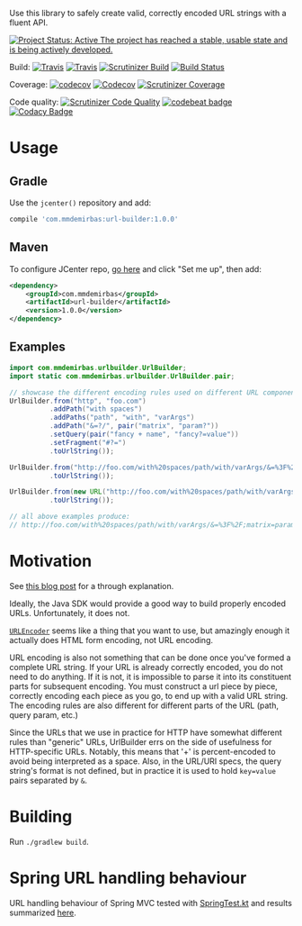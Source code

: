 Use this library to safely create valid, correctly encoded URL strings with a fluent API.

[![Project Status: Active The project has reached a stable, usable state and is being actively developed.](https://www.repostatus.org/badges/latest/active.svg)](https://www.repostatus.org/#active)

Build:
[![Travis](https://api.travis-ci.org/mmdemirbas/url-builder.svg)](https://travis-ci.org/mmdemirbas/url-builder)
[![Travis](https://img.shields.io/travis/mmdemirbas/url-builder.svg)](https://travis-ci.org/mmdemirbas/url-builder)
[![Scrutinizer Build](https://img.shields.io/scrutinizer/build/g/mmdemirbas/url-builder.svg)](https://scrutinizer-ci.com/g/mmdemirbas/url-builder)
[![Build Status](https://semaphoreci.com/api/v1/mmdemirbas/url-builder/branches/master/shields_badge.svg)](https://semaphoreci.com/mmdemirbas/url-builder)

Coverage:
[![codecov](https://codecov.io/gh/mmdemirbas/url-builder/branch/master/graph/badge.svg)](https://codecov.io/gh/mmdemirbas/url-builder)
[![Codecov](https://img.shields.io/codecov/c/github/mmdemirbas/url-builder.svg)](https://codecov.io/gh/mmdemirbas/url-builder)
[![Scrutinizer Coverage](https://img.shields.io/scrutinizer/coverage/g/mmdemirbas/url-builder.svg)](https://scrutinizer-ci.com/g/mmdemirbas/url-builder/)

Code quality:
[![Scrutinizer Code Quality](https://scrutinizer-ci.com/g/mmdemirbas/url-builder/badges/quality-score.png?b=master)](https://scrutinizer-ci.com/g/mmdemirbas/url-builder/?branch=master)
[![codebeat badge](https://codebeat.co/badges/50f4f4f8-0392-4371-b57c-f6de4d47f943)](https://codebeat.co/projects/github-com-mmdemirbas-url-builder-master)
[![Codacy Badge](https://api.codacy.com/project/badge/Grade/7e166622f0ad4adda856da3b19fe8931)](https://www.codacy.com/app/mmdemirbas/url-builder?utm_source=github.com&amp;utm_medium=referral&amp;utm_content=mmdemirbas/url-builder&amp;utm_campaign=Badge_Grade)

# Usage

## Gradle

Use the `jcenter()` repository and add:

```groovy
compile 'com.mmdemirbas:url-builder:1.0.0'
```


## Maven
To configure JCenter repo, [go here](https://bintray.com/bintray/jcenter) and click "Set me up", then add:

```xml
<dependency>
    <groupId>com.mmdemirbas</groupId>
    <artifactId>url-builder</artifactId>
    <version>1.0.0</version>
</dependency>
```

## Examples

```java
import com.mmdemirbas.urlbuilder.UrlBuilder;
import static com.mmdemirbas.urlbuilder.UrlBuilder.pair;

// showcase the different encoding rules used on different URL components
UrlBuilder.from("http", "foo.com")
          .addPath("with spaces")
          .addPaths("path", "with", "varArgs")
          .addPath("&=?/", pair("matrix", "param?"))
          .setQuery(pair("fancy + name", "fancy?=value"))
          .setFragment("#?=")
          .toUrlString());

UrlBuilder.from("http://foo.com/with%20spaces/path/with/varArgs/&=%3F%2F;matrix=param%3F?fancy%20%2B%20name=fancy?%3Dvalue#%23?=")
          .toUrlString());

UrlBuilder.from(new URL("http://foo.com/with%20spaces/path/with/varArgs/&=%3F%2F;matrix=param%3F?fancy%20%2B%20name=fancy?%3Dvalue#%23?="))
          .toUrlString());

// all above examples produce:
// http://foo.com/with%20spaces/path/with/varArgs/&=%3F%2F;matrix=param%3F?fancy%20%2B%20name=fancy?%3Dvalue#%23?=
```

# Motivation

See [this blog post](http://blog.palominolabs.com/2013/10/03/creating-urls-correctly-and-safely/) for a through explanation.

Ideally, the Java SDK would provide a good way to build properly encoded URLs. Unfortunately, it does not.

[`URLEncoder`](http://docs.oracle.com/javase/7/docs/api/java/net/URLEncoder.html) seems like a thing that you want to use, but amazingly enough it actually does HTML form encoding, not URL encoding.

URL encoding is also not something that can be done once you've formed a complete URL string. If your URL is already correctly encoded, you do not need to do anything. If it is not, it is impossible to parse it into its constituent parts for subsequent encoding. You must construct a url piece by piece, correctly encoding each piece as you go, to end up with a valid URL string. The encoding rules are also different for different parts of the URL (path, query param, etc.)

 Since the URLs that we use in practice for HTTP have somewhat different rules than "generic" URLs, UrlBuilder errs on the side of usefulness for HTTP-specific URLs. Notably, this means that '+' is percent-encoded to avoid being interpreted as a space. Also, in the URL/URI specs, the query string's format is not defined, but in practice it is used to hold `key=value` pairs separated by `&`.

# Building

Run `./gradlew build`.

# Spring URL handling behaviour

URL handling behaviour of Spring MVC tested with
[SpringTest.kt](src/test/kotlin/com/mmdemirbas/urlbuilder/SpringTest.kt)
and results summarized
[here](src/test/kotlin/com/mmdemirbas/urlbuilder/SpringTest.md).
